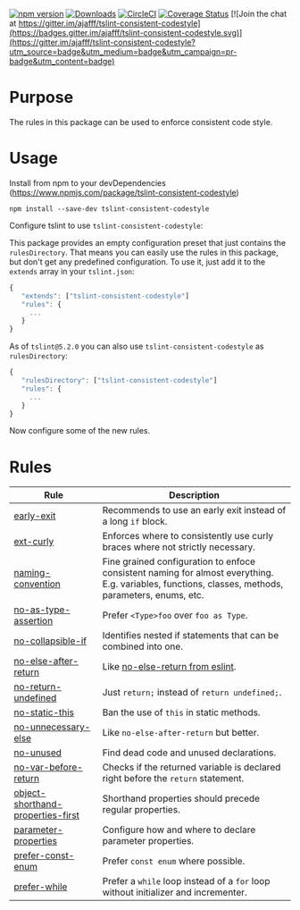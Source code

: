 [![npm version](http://img.shields.io/npm/v/tslint-consistent-codestyle.svg)](https://npmjs.org/package/tslint-consistent-codestyle)
[![Downloads](http://img.shields.io/npm/dm/tslint-consistent-codestyle.svg)](https://npmjs.org/package/tslint-consistent-codestyle)
[![CircleCI](https://circleci.com/gh/ajafff/tslint-consistent-codestyle.svg?style=shield)](https://circleci.com/gh/ajafff/tslint-consistent-codestyle)
[![Coverage Status](https://coveralls.io/repos/github/ajafff/tslint-consistent-codestyle/badge.svg)](https://coveralls.io/github/ajafff/tslint-consistent-codestyle)
[![Join the chat at https://gitter.im/ajafff/tslint-consistent-codestyle](https://badges.gitter.im/ajafff/tslint-consistent-codestyle.svg)](https://gitter.im/ajafff/tslint-consistent-codestyle?utm_source=badge&utm_medium=badge&utm_campaign=pr-badge&utm_content=badge)

# Purpose

The rules in this package can be used to enforce consistent code style.

# Usage

Install from npm to your devDependencies  (https://www.npmjs.com/package/tslint-consistent-codestyle)

```
npm install --save-dev tslint-consistent-codestyle
```

Configure tslint to use `tslint-consistent-codestyle`:

This package provides an empty configuration preset that just contains the `rulesDirectory`. That means you can easily use the rules in this package, but don't get any predefined configuration. To use it, just add it to the `extends` array in your `tslint.json`:

```javascript
{
   "extends": ["tslint-consistent-codestyle"]
   "rules": {
     ...
   }
}
```

As of `tslint@5.2.0` you can also use `tslint-consistent-codestyle` as `rulesDirectory`:

```javascript
{
   "rulesDirectory": ["tslint-consistent-codestyle"]
   "rules": {
     ...
   }
}
```

Now configure some of the new rules.

# Rules

Rule | Description
---- | ----
[early-exit](https://github.com/ajafff/tslint-consistent-codestyle/blob/master/docs/early-exit.md) | Recommends to use an early exit instead of a long `if` block.
[ext-curly](https://github.com/ajafff/tslint-consistent-codestyle/blob/master/docs/ext-curly.md) |Enforces where to consistently use curly braces where not strictly necessary.
[naming-convention](https://github.com/ajafff/tslint-consistent-codestyle/blob/master/docs/naming-convention.md) | Fine grained configuration to enfoce consistent naming for almost everything. E.g. variables, functions, classes, methods, parameters, enums, etc.
[no-as-type-assertion](https://github.com/ajafff/tslint-consistent-codestyle/blob/master/docs/no-as-type-assertion.md) | Prefer `<Type>foo` over `foo as Type`.
[no-collapsible-if](https://github.com/ajafff/tslint-consistent-codestyle/blob/master/docs/no-collapsible-if.md) | Identifies nested if statements that can be combined into one.
[no-else-after-return](https://github.com/ajafff/tslint-consistent-codestyle/blob/master/docs/no-else-after-return.md) | Like [no-else-return from eslint](http://eslint.org/docs/rules/no-else-return).
[no-return-undefined](https://github.com/ajafff/tslint-consistent-codestyle/blob/master/docs/no-return-undefined.md) | Just `return;` instead of `return undefined;`.
[no-static-this](https://github.com/ajafff/tslint-consistent-codestyle/blob/master/docs/no-static-this.md) | Ban the use of `this` in static methods.
[no-unnecessary-else](https://github.com/ajafff/tslint-consistent-codestyle/blob/master/docs/no-unnecessary-else.md) | Like `no-else-after-return` but better.
[no-unused](https://github.com/ajafff/tslint-consistent-codestyle/blob/master/docs/no-unused.md) | Find dead code and unused declarations.
[no-var-before-return](https://github.com/ajafff/tslint-consistent-codestyle/blob/master/docs/no-var-before-return.md) | Checks if the returned variable is declared right before the `return` statement.
[object-shorthand-properties-first](https://github.com/ajafff/tslint-consistent-codestyle/blob/master/docs/object-shorthand-properties-first.md) | Shorthand properties should precede regular properties.
[parameter-properties](https://github.com/ajafff/tslint-consistent-codestyle/blob/master/docs/parameter-properties.md) | Configure how and where to declare parameter properties.
[prefer-const-enum](https://github.com/ajafff/tslint-consistent-codestyle/blob/master/docs/prefer-const-enum.md) | Prefer `const enum` where possible.
[prefer-while](https://github.com/ajafff/tslint-consistent-codestyle/blob/master/docs/prefer-while.md) | Prefer a `while` loop instead of a `for` loop without initializer and incrementer.
